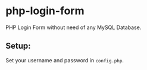 # php-login-form
PHP Login Form without need of any MySQL Database.

## Setup:
Set your username and password in `config.php`.
